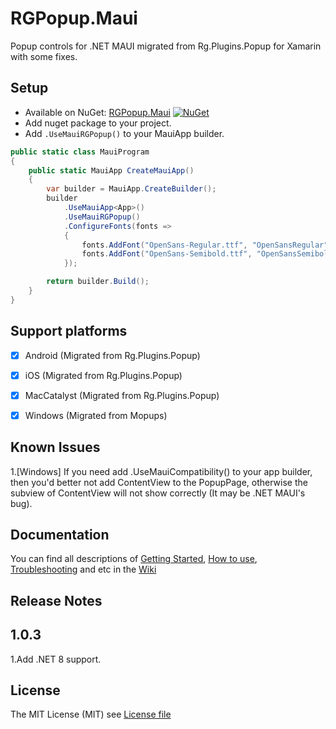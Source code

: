 # RGPopup.Maui

Popup controls for .NET MAUI migrated from Rg.Plugins.Popup for Xamarin with some fixes.


## Setup
* Available on NuGet: [RGPopup.Maui](http://www.nuget.org/packages/RGPopup.Maui) [![NuGet](https://img.shields.io/nuget/v/RGPopup.Maui.svg?label=NuGet)](https://www.nuget.org/packages/RGPopup.Maui)
* Add nuget package to your project.
* Add ```.UseMauiRGPopup()``` to your MauiApp builder.

```csharp
public static class MauiProgram
{
    public static MauiApp CreateMauiApp()
    {
        var builder = MauiApp.CreateBuilder();
        builder
            .UseMauiApp<App>()
            .UseMauiRGPopup()
            .ConfigureFonts(fonts =>
            {
                fonts.AddFont("OpenSans-Regular.ttf", "OpenSansRegular");
                fonts.AddFont("OpenSans-Semibold.ttf", "OpenSansSemibold");
            });

        return builder.Build();
    }
}
```


## Support platforms

- [x] Android      (Migrated from Rg.Plugins.Popup)
- [x] iOS          (Migrated from Rg.Plugins.Popup)
- [x] MacCatalyst  (Migrated from Rg.Plugins.Popup)
- [x] Windows      (Migrated from Mopups)


## Known Issues

1.[Windows] If you need add .UseMauiCompatibility() to your app builder, then you'd better not add ContentView to the PopupPage, otherwise the subview of ContentView will not show correctly (It may be .NET MAUI's bug).


## Documentation

You can find all descriptions of 
[Getting Started](https://github.com/rotorgames/Rg.Plugins.Popup/wiki/Getting-started), 
[How to use](https://github.com/rotorgames/Rg.Plugins.Popup/wiki/PopupPage), 
[Troubleshooting](https://github.com/rotorgames/Rg.Plugins.Popup/wiki/Troubleshooting) and etc in the 
[Wiki](https://github.com/rotorgames/Rg.Plugins.Popup/wiki)

## Release Notes

## 1.0.3

1.Add .NET 8 support.


## License
The MIT License (MIT) see [License file](LICENSE)

